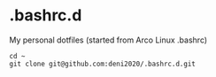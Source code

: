 # .bashrc.d
My personal dotfiles (started from Arco Linux .bashrc)

```
cd ~
git clone git@github.com:deni2020/.bashrc.d.git
```
